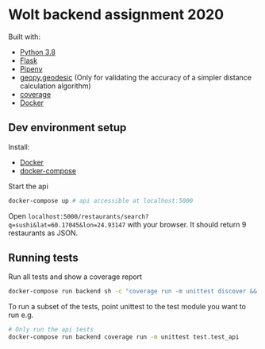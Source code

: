 # Wolt backend assignment 2020

Built with:

* [Python 3.8](https://www.python.org/)
* [Flask](https://flask.palletsprojects.com/en/1.1.x/)
* [Pipenv](https://github.com/pypa/pipenv)
* [geopy.geodesic](https://geopy.readthedocs.io/en/stable/#geopy.distance.geodesic) (Only for validating the accuracy of a simpler distance calculation algorithm)
* [coverage](https://coverage.readthedocs.io/en/coverage-5.0.3/)
* [Docker](https://docs.docker.com/)

## Dev environment setup

Install:

* [Docker](https://docs.docker.com/get-docker/)
* [docker-compose](https://docs.docker.com/compose/install/)

Start the api

```bash
docker-compose up # api accessible at localhost:5000
```

Open `localhost:5000/restaurants/search?q=sushi&lat=60.17045&lon=24.93147` with
your browser. It should return 9 restaurants as JSON.

## Running tests

Run all tests and show a coverage report

```bash
docker-compose run backend sh -c "coverage run -m unittest discover && coverage report -m"
```

To run a subset of the tests, point unittest to the test module you want to run e.g.

```bash
# Only run the api tests
docker-compose run backend coverage run -m unittest test.test_api
```
